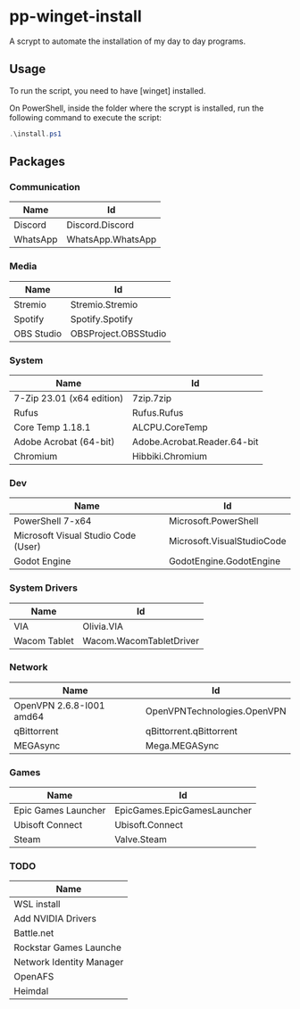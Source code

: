 # pp-winget-install

A scrypt to automate the installation of my day to day programs.

## Usage

To run the script, you need to have [winget] installed.

On PowerShell, inside the folder where the scrypt is installed, run the following command to execute the script:

```powershell
.\install.ps1
```

## Packages

### Communication

| Name | Id |
| --- | --- |
| Discord | Discord.Discord |
| WhatsApp | WhatsApp.WhatsApp |

### Media

| Name | Id |
| --- | --- |
| Stremio | Stremio.Stremio |
| Spotify | Spotify.Spotify |
| OBS Studio | OBSProject.OBSStudio |

### System

| Name | Id |
| --- | --- |
| 7-Zip 23.01 (x64 edition) | 7zip.7zip |
| Rufus | Rufus.Rufus |
| Core Temp 1.18.1 | ALCPU.CoreTemp |
| Adobe Acrobat (64-bit) | Adobe.Acrobat.Reader.64-bit |
| Chromium | Hibbiki.Chromium |

### Dev

| Name | Id |
| --- | --- |
| PowerShell 7-x64 | Microsoft.PowerShell |
| Microsoft Visual Studio Code (User) | Microsoft.VisualStudioCode |
| Godot Engine | GodotEngine.GodotEngine |

### System Drivers

| Name | Id |
| --- | --- |
| VIA | Olivia.VIA |
| Wacom Tablet | Wacom.WacomTabletDriver |

### Network

| Name | Id |
| --- | --- |
| OpenVPN 2.6.8-I001 amd64 | OpenVPNTechnologies.OpenVPN |
| qBittorrent | qBittorrent.qBittorrent |
| MEGAsync | Mega.MEGASync |

### Games

| Name | Id |
| --- | --- |
| Epic Games Launcher | EpicGames.EpicGamesLauncher |
| Ubisoft Connect | Ubisoft.Connect |
| Steam | Valve.Steam |

### TODO

| Name |
| --- |
| WSL install |
| Add NVIDIA Drivers |
| Battle.net |
| Rockstar Games Launche |
| Network Identity Manager |
| OpenAFS |
| Heimdal | 
